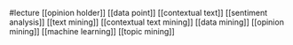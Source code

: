#lecture
[[opinion holder]]
[[data point]]
[[contextual text]]
[[sentiment analysis]]
[[text mining]]
[[contextual text mining]]
[[data mining]]
[[opinion mining]]
[[machine learning]]
[[topic mining]]
